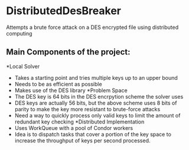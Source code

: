 DistributedDesBreaker
=====================

Attempts a brute force attack on a DES encrypted file using distributed computing

Main Components of the project:
-------------------------------

*Local Solver
  - Takes a starting point and tries multiple keys up to an upper bound
  - Needs to be as efficient as possible
  - Makes use of the DES library
*Problem Space
  - The DES key is 64 bits in the DES encrpytion scheme the solver uses
  - DES keys are actually 56 bits, but the above scheme uses 8 bits of parity to make
    the key more resistant to brute-force attacks
  - Need a way to quickly process only valid keys to limit the amount of redundant
    key checking 
*Distributed Implementation
  - Uses WorkQueue with a pool of Condor workers
  - Idea is to dispatch tasks that cover a portion of the key space to increase the
     throughput of keys per second processed.
